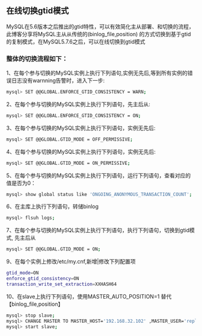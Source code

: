## 在线切换gtid模式
MySQL在5.6版本之后推出的gtid特性，可以有效简化主从部署、和切换的流程，此博客分享将MySQL主从从传统的(binlog_file,position)
的方式切换到基于gtid的复制模式，在MySQL5.7.6之后，可以在线切换到gtid模式

### 整体的切换流程如下：

1、在每个参与切换的MySQL实例上执行下列语句,实例无先后,等到所有实例的错误日志没有warnning告警时，进入下一步:
```bash 
mysql> SET @@GLOBAL.ENFORCE_GTID_CONSISTENCY = WARN; 
```

2、在每个参与切换的MySQL实例上执行下列语句，先主后从:
```bash
mysql> SET @@GLOBAL.ENFORCE_GTID_CONSISTENCY = ON;
```

3、在每个参与切换的MySQL实例上执行下列语句，实例无先后:
```bash
mysql> SET @@GLOBAL.GTID_MODE = OFF_PERMISSIVE;
```

4、在每个参与切换的MySQL实例上执行下列语句，实例无先后:
```bash
mysql> SET @@GLOBAL.GTID_MODE = ON_PERMISSIVE;
```

5、在每个参与切换的MySQL实例上执行下列语句，运行下列语句，查看对应的值是否为0：
```bash
mysql> show global status like 'ONGOING_ANONYMOUS_TRANSACTION_COUNT';
```
6、在主库上执行下列语句，转储binlog
```bash
mysql> flsuh logs;
```

7、在每个参与切换的MySQL实例上执行下列语句，执行下列语句，切换到gtid模式, 先主后从
```bash
mysql> SET @@GLOBAL.GTID_MODE = ON; 
```
9、在每个实例上修改/etc/my.cnf,新增|修改下列配置项
```bash
gtid_mode=ON 
enforce_gtid_consistency=ON
transaction_write_set_extraction=XXHASH64
```
10、在slave上执行下列语句，使用MASTER_AUTO_POSITION=1 替代【binlog_file,position】

```bash
mysql> stop slave;
mysql> CHANGE MASTER TO MASTER_HOST='192.168.32.102' ,MASTER_USER='repl' ,MASTER_PASSWORD='Repl_Pass_321',MASTER_AUTO_POSITION=1 for channel 'master_3'; 
mysql> start slave;				
```